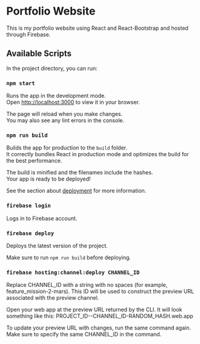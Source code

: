# Portfolio Website

This is my portfolio website using React and React-Bootstrap and hosted through Firebase.

## Available Scripts

In the project directory, you can run:

### `npm start`

Runs the app in the development mode.\
Open [http://localhost:3000](http://localhost:3000) to view it in your browser.

The page will reload when you make changes.\
You may also see any lint errors in the console.

### `npm run build`

Builds the app for production to the `build` folder.\
It correctly bundles React in production mode and optimizes the build for the best performance.

The build is minified and the filenames include the hashes.\
Your app is ready to be deployed!

See the section about [deployment](https://facebook.github.io/create-react-app/docs/deployment) for more information.

### `firebase login`

Logs in to Firebase account.

### `firebase deploy`

Deploys the latest version of the project.  

Make sure to run `npm run build` before deploying.

### `firebase hosting:channel:deploy CHANNEL_ID`

Replace CHANNEL_ID with a string with no spaces (for example, feature_mission-2-mars). This ID will be used to construct the preview URL associated with the preview channel.

Open your web app at the preview URL returned by the CLI. It will look something like this: PROJECT_ID--CHANNEL_ID-RANDOM_HASH.web.app

To update your preview URL with changes, run the same command again. Make sure to specify the same CHANNEL_ID in the command.